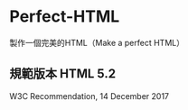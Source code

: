 # Perfect-HTML
製作一個完美的HTML（Make a perfect HTML）

## 規範版本 HTML 5.2
W3C Recommendation, 14 December 2017